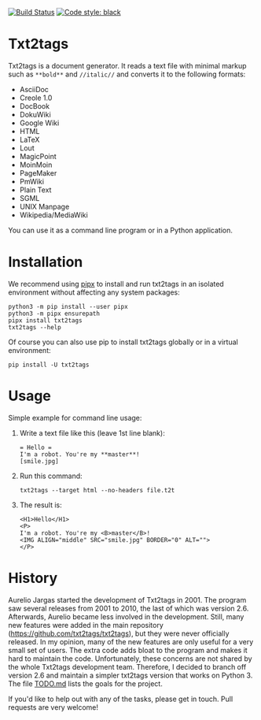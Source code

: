 [![Build Status](https://travis-ci.org/jendrikseipp/txt2tags.svg?branch=master)](https://travis-ci.org/jendrikseipp/txt2tags)
[![Code style: black](https://img.shields.io/badge/code%20style-black-000000.svg)](https://github.com/psf/black)

# Txt2tags

Txt2tags is a document generator. It reads a text file with
minimal markup such as `**bold**` and `//italic//` and converts it
to the following formats:

 * AsciiDoc
 * Creole 1.0
 * DocBook
 * DokuWiki
 * Google Wiki
 * HTML
 * LaTeX
 * Lout
 * MagicPoint
 * MoinMoin
 * PageMaker
 * PmWiki
 * Plain Text
 * SGML
 * UNIX Manpage
 * Wikipedia/MediaWiki

You can use it as a command line program or in a Python application.

# Installation

We recommend using [pipx](https://pipxproject.github.io/pipx/) to install and run txt2tags in an isolated environment without affecting any system packages:

    python3 -m pip install --user pipx
    python3 -m pipx ensurepath
    pipx install txt2tags
    txt2tags --help

Of course you can also use pip to install txt2tags globally or in a virtual environment:

    pip install -U txt2tags

# Usage

Simple example for command line usage:

1. Write a text file like this (leave 1st line blank):

   ```
   = Hello =
   I'm a robot. You're my **master**!
   [smile.jpg]
   ```

2. Run this command:

   `txt2tags --target html --no-headers file.t2t`

3. The result is:

   ```
   <H1>Hello</H1>
   <P>
   I'm a robot. You're my <B>master</B>!
   <IMG ALIGN="middle" SRC="smile.jpg" BORDER="0" ALT="">
   </P>
   ```

# History

Aurelio Jargas started the development of Txt2tags in 2001. The program
saw several releases from 2001 to 2010, the last of which was version
2.6. Afterwards, Aurelio became less involved in the development. Still,
many new features were added in the main repository
(https://github.com/txt2tags/txt2tags), but they were never officially
released. In my opinion, many of the new features are only useful for a
very small set of users. The extra code adds bloat to the program and
makes it hard to maintain the code. Unfortunately, these concerns are
not shared by the whole Txt2tags development team. Therefore, I decided
to branch off version 2.6 and maintain a simpler txt2tags version that
works on Python 3. The file [TODO.md](TODO.md) lists the goals for the
project.

If you'd like to help out with any of the tasks, please get in touch.
Pull requests are very welcome!
